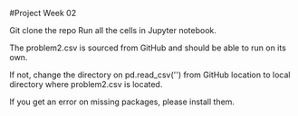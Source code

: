 #Project Week 02

Git clone the repo
Run all the cells in Jupyter notebook.

The problem2.csv is sourced from GitHub and should be able to run on its own.

If not, change the directory on pd.read_csv('') from GitHub location to local directory where problem2.csv is located.

If you get an error on missing packages, please install them.



